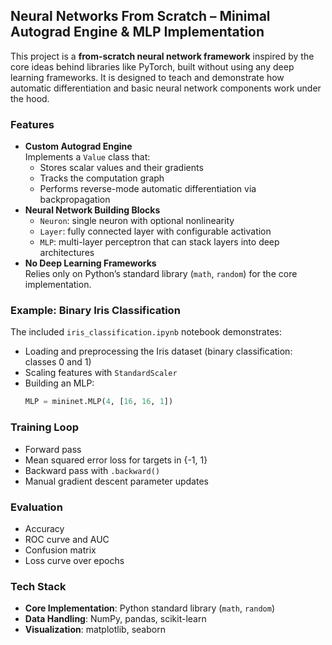 ## Neural Networks From Scratch – Minimal Autograd Engine & MLP Implementation

This project is a **from-scratch neural network framework** inspired by the core ideas behind libraries like PyTorch, built without using any deep learning frameworks. It is designed to teach and demonstrate how automatic differentiation and basic neural network components work under the hood.

### Features
- **Custom Autograd Engine**  
  Implements a `Value` class that:
  - Stores scalar values and their gradients
  - Tracks the computation graph
  - Performs reverse-mode automatic differentiation via backpropagation
- **Neural Network Building Blocks**  
  - `Neuron`: single neuron with optional nonlinearity
  - `Layer`: fully connected layer with configurable activation
  - `MLP`: multi-layer perceptron that can stack layers into deep architectures
- **No Deep Learning Frameworks**  
  Relies only on Python’s standard library (`math`, `random`) for the core implementation.

### Example: Binary Iris Classification
The included `iris_classification.ipynb` notebook demonstrates:
- Loading and preprocessing the Iris dataset (binary classification: classes 0 and 1)
- Scaling features with `StandardScaler`
- Building an MLP:  
  ```python
  MLP = mininet.MLP(4, [16, 16, 1])
  
### Training Loop
- Forward pass  
- Mean squared error loss for targets in {-1, 1}  
- Backward pass with `.backward()`  
- Manual gradient descent parameter updates  

### Evaluation
- Accuracy  
- ROC curve and AUC  
- Confusion matrix  
- Loss curve over epochs  

### Tech Stack
- **Core Implementation**: Python standard library (`math`, `random`)  
- **Data Handling**: NumPy, pandas, scikit-learn  
- **Visualization**: matplotlib, seaborn  
